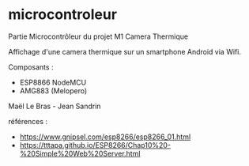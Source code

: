 # microcontroleur
Partie Microcontrôleur du projet M1 Camera Thermique

Affichage d'une camera thermique sur un smartphone Android via Wifi.

Composants : 
  - ESP8866 NodeMCU 
  - AMG883 (Melopero)

Maël Le Bras - Jean Sandrin

références : 
  - https://www.gnipsel.com/esp8266/esp8266_01.html
  - https://tttapa.github.io/ESP8266/Chap10%20-%20Simple%20Web%20Server.html
